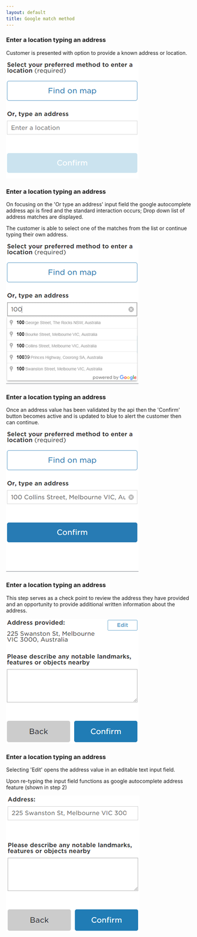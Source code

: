 ```yaml
---
layout: default
title: Google match method
---
```


### Enter a location typing an address
Customer is presented with option to provide a known address or location.

![](img/location_map_1_update.png) 


### Enter a location typing an address
On focusing on the 'Or type an address' input field the google autocomplete address api is fired and the standard interaction occurs; Drop down list of address matches are displayed.

The customer is able to select one of the matches from the list or continue typing their own address.

![](img/location_map_2_update.png) 


### Enter a location typing an address
Once an address value has been validated by the api then the 'Confirm' button becomes active and is updated to blue to alert the customer then can continue.

![](img/location_map_3address_update.png) 


### Enter a location typing an address
This step serves as a check point to review the address they have provided and an opportunity to provide additional written information about the address. 

![](img/location_map_4.png) 


### Enter a location typing an address
Selecting 'Edit' opens the address value in an editable text input field.

Upon re-typing the input field functions as google autocomplete address feature (shown in step 2)

![](img/location_map_5.png) 
